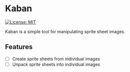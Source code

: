 # Kaban

[![License: MIT](https://img.shields.io/badge/License-MIT-brightgreen?style=flat-square)](/LICENSE)

Kaban is a simple tool for manipulating sprite sheet images.

## Features

- [ ] Create sprite sheets from individual images
- [ ] Unpack sprite sheets into individual images
